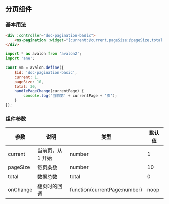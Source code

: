 ## 分页组件

### 基本用法

```html
<div :controller="doc-pagination-basic">
    <ms-pagination :widget="{current:@current,pageSize:@pageSize,total:@total,onChange:@handlePageChange}"></ms-pagination>
</div>
```

```js
import * as avalon from 'avalon2';
import 'ane';

const vm = avalon.define({
    $id: 'doc-pagination-basic',
    current: 1,
    pageSize: 10,
    total: 30,
    handlePageChange(currentPage) {
        console.log('当前第' + currentPage + '页');
    }
});
```

### 组件参数

| 参数 | 说明 | 类型 | 默认值 |
|-----|-----|-----|-----|
| current | 当前页，从 1 开始 | number | 1 |
| pageSize | 每页条数 | number | 10 |
| total | 数据总数 | total | 0 |
| onChange | 翻页时的回调 | function(currentPage:number) | noop |